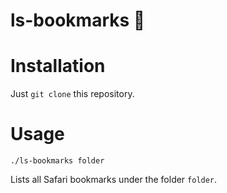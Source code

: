 # ls-bookmarks :bookmark:

# Installation

Just `git clone` this repository.

# Usage

`./ls-bookmarks folder`

Lists all Safari bookmarks under the folder `folder`.
